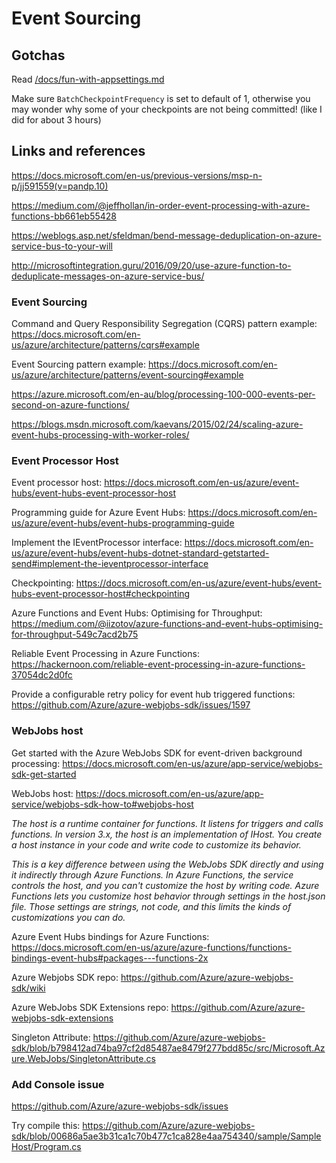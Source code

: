 # Event Sourcing

## Gotchas

Read [/docs/fun-with-appsettings.md](/docs/fun-with-appsettings.md)

Make sure `BatchCheckpointFrequency` is set to default of 1, otherwise you may wonder why some of your
checkpoints are not being committed! (like I did for about 3 hours)

## Links and references

<https://docs.microsoft.com/en-us/previous-versions/msp-n-p/jj591559(v=pandp.10)>

<https://medium.com/@jeffhollan/in-order-event-processing-with-azure-functions-bb661eb55428>

<https://weblogs.asp.net/sfeldman/bend-message-deduplication-on-azure-service-bus-to-your-will>

<http://microsoftintegration.guru/2016/09/20/use-azure-function-to-deduplicate-messages-on-azure-service-bus/>

### Event Sourcing

Command and Query Responsibility Segregation (CQRS) pattern example: <https://docs.microsoft.com/en-us/azure/architecture/patterns/cqrs#example>

Event Sourcing pattern example: <https://docs.microsoft.com/en-us/azure/architecture/patterns/event-sourcing#example>

<https://azure.microsoft.com/en-au/blog/processing-100-000-events-per-second-on-azure-functions/>

<https://blogs.msdn.microsoft.com/kaevans/2015/02/24/scaling-azure-event-hubs-processing-with-worker-roles/>

### Event Processor Host

Event processor host: <https://docs.microsoft.com/en-us/azure/event-hubs/event-hubs-event-processor-host>

Programming guide for Azure Event Hubs: <https://docs.microsoft.com/en-us/azure/event-hubs/event-hubs-programming-guide>

Implement the IEventProcessor interface: <https://docs.microsoft.com/en-us/azure/event-hubs/event-hubs-dotnet-standard-getstarted-send#implement-the-ieventprocessor-interface>

Checkpointing: <https://docs.microsoft.com/en-us/azure/event-hubs/event-hubs-event-processor-host#checkpointing>

Azure Functions and Event Hubs: Optimising for Throughput: <https://medium.com/@iizotov/azure-functions-and-event-hubs-optimising-for-throughput-549c7acd2b75>

Reliable Event Processing in Azure Functions: <https://hackernoon.com/reliable-event-processing-in-azure-functions-37054dc2d0fc>

Provide a configurable retry policy for event hub triggered functions: <https://github.com/Azure/azure-webjobs-sdk/issues/1597>

### WebJobs host

Get started with the Azure WebJobs SDK for event-driven background processing: <https://docs.microsoft.com/en-us/azure/app-service/webjobs-sdk-get-started>

WebJobs host: <https://docs.microsoft.com/en-us/azure/app-service/webjobs-sdk-how-to#webjobs-host>

_The host is a runtime container for functions. It listens for triggers and calls functions. In version 3.x, the host is an implementation of IHost. You create a host instance in your code and write code to customize its behavior._

_This is a key difference between using the WebJobs SDK directly and using it indirectly through Azure Functions. In Azure Functions, the service controls the host, and you can't customize the host by writing code. Azure Functions lets you customize host behavior through settings in the host.json file. Those settings are strings, not code, and this limits the kinds of customizations you can do._

Azure Event Hubs bindings for Azure Functions: <https://docs.microsoft.com/en-us/azure/azure-functions/functions-bindings-event-hubs#packages---functions-2x>

Azure Webjobs SDK repo: <https://github.com/Azure/azure-webjobs-sdk/wiki>

Azure WebJobs SDK Extensions repo: <https://github.com/Azure/azure-webjobs-sdk-extensions>

Singleton Attribute: <https://github.com/Azure/azure-webjobs-sdk/blob/b798412ad74ba97cf2d85487ae8479f277bdd85c/src/Microsoft.Azure.WebJobs/SingletonAttribute.cs>

### Add Console issue

<https://github.com/Azure/azure-webjobs-sdk/issues>

Try compile this: <https://github.com/Azure/azure-webjobs-sdk/blob/00686a5ae3b31ca1c70b477c1ca828e4aa754340/sample/SampleHost/Program.cs>